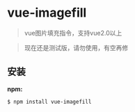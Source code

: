 # vue-imagefill
>vue图片填充指令，支持vue2.0以上

>现在还是测试版，请勿使用，有空再修
## 安装

**npm:**

```shell
$ npm install vue-imagefill
```
